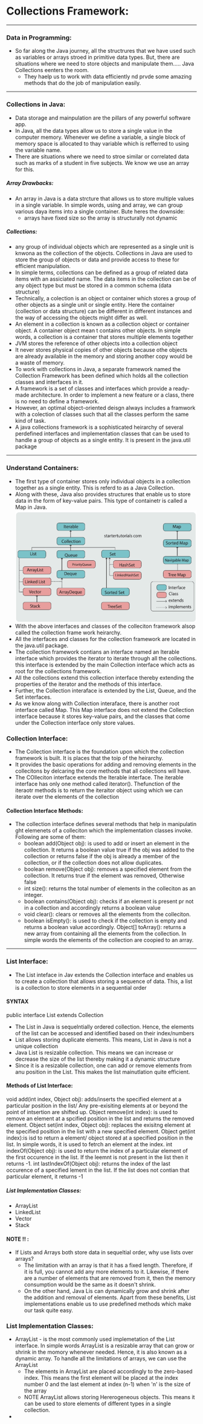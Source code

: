 # Collections Framework:
***   
### Data in Programming:
- So far along the Java journey, all the structrures that we have used such as variables or arrays stroed in primitive data types. But, there are situations where we need to store objects and manipulate them..... Java Collections eenters the room.
    * They haelp us to work with data efficiently nd prvde some amazing methods that do the job of manipulation easily.
***   
### Collections in Java:
- Data storage and mainpulation are the pillars of any powerful software app.
- In Java, all the data types allow us to store a single value in the computer memory.
    Whenever we define a variable, a single block of memory space is allocated to thay variable which is refferred to using the variable name.
- There are situations where we need to stroe similar or correlated data such as marks of a student in five subjects. We know we use an array for this.
##### Array Drawbacks:
- An array in Java is a data strcture that allows us to store multiple values in a single variable. In simple words, using and array, we can group various daya items into a single container. Bute heres the downside:
    * arrays have fixed size so the array is structurally not dynamic
##### Collections:
- any group of individual objects which are represented as a single unit is knwona as the collection of the objects. Collections in Java are used to store the group of objects or data and provide access to these for efficient manipulation.
- In simple terms, collections can be defined as a group of related data items with an assiciated name. The data items in the collection can be of any object type but must be stored in a common schema (data structure)
- Technically, a colection is an object or container which stores a group of other objects as a single unit or single entity. Here the container (collection or data structure) can be different in different instances and the way of accessing the objects might differ as well.
- An element in a collection is known as a collection object or container object. A container object mean t contains other objects. In simple words, a collection is a container that stores multiple elements together
- JVM stores the reference of other objects into a collection object
- It never stores physical copies of other objects because othe objects are already available in the memory and storing another copy would be a waste of memory.
- To work with collections in Java, a separate framework named the Collection Framework has been defined which holds all the collection classes and interfaces in it.
- A framework is a set of classes and interfaces which provide a ready-made architecture. In order to implement a new feature or a class, there is no need to define a framework.
- However, an optimal object-oriented deisgn always includes a framwork with a colection of classes such that all the classes perform the same kind of task.
- A java collections framework is a sophisticated heirarchy of several perdefined interfaces and implementation classes that can be used to handle a group of objects as a single entity. It is present in the java.util package
***    
### Understand Containers:
- The first type of container stores only individual objects in a collection together as a single entity. This is referd to as a Java Collection.
- Along with these, Java also provides structures that enable us to store data in the form of key-value pairs. This type of containetr is called a Map in Java.
![heirarchy](collection.png)
- With the above interfaces and classes of the colleciton framework alsop called the collection frame work heirarchy.
- All the interfaces and classes for the collection framework are located in the java.util package.
- The collection framework contians an interface named an Iterable interface which provides the iterator to iterate through all the collections. this interface is extended by the main Collection interface which acts as root for the collections framework.
- All the collections extend this collection interface thereby extending the properties of the iterator and the methods of this interface.
- Further, the Collection interaface is extended by the List, Queue, and the Set interfaces. 
- As we know along with Collection interaface, there is another root interface called Map. This Map interface does not extend the Collection interface because it stores key-value pairs, and the classes that come under the Collection interface only store values.
### Collection Interface:
* The Collection interface is the foundation upon which the collection framework is built. It is places that the toip of the heirarchy.
* It provides the basic operations for adding and removing elements in the collecitons by delcaring the core methods that all collections will have.
* The COlleciton interface extends the Iterable interface. The iterable interface has only one method called iterator(). Thefunction of the iteraotr methods is to return the iteraitor object using which we can iterate over the elements of the collection
#### Collection Interface Methods:
- The collection interface defines several methods that help in manipulatin ght elemenets of a colleciton which the implementation classes invoke. Following are some of them:
    * boolean add(Object obj): is used to add or insert an element in the collection. It returns a boolean value true if the obj was added to the collection or returns false if the obj is already a member of the collection, or if the collection does not allow duplicates.
    * boolean remove(Object obj): removes a specified element from the collection. It returns true if the element was removed, Otherwise false
    * int size(): returns the total number of elements in the colleciton as an integer.
    * boolean contains(Object obj): checks if an element is present pr not in a collection and accordingly returns a boolean value 
    * void clear(): clears or removes all the elements from the colleciton. 
    * boolean isEmpty(): is used to check if the collection is empty and returns a boolean value accordingly.
    Object[] toArray(): returns a new array from containing all the elements from the collection. In simple words the elements of the collection are coopied to an array.
***   
### List Interface:
- The List inteface in Jav extends the Collection 
    interface and enables us to create a collection that allows storing a sequence of data. This, a list is a collection to store elements in a sequential order
#### SYNTAX ####
public interface List<E> extends Collection<E>

* The List in Java is sequelntially ordered 
    collection. Hence, the elements of the list can be accessed and identified based on their index/numbers
* List allows storing duplicate elements. This means, 
    List in Java is not a unique collection 
* Java List is resizable collection. This means we can 
    increase or decrease the size of the list thereby  making it a dynamic structure
* Since it is a resizable collection, one can add or 
    remove elements from anu position in the List. This makes the list mainutlation quite efficient.
#### Methods of List Interface:
void add(int index, Object obj): adds/inserts the 
    specified element at a particular position in the list/ Any pre-exisiting elements at or beyond the point of intsertion are shifted up.
Object remove(int index): is used to remove an element 
    at a spcified position in the list and returns the removed element.
Object set(int index, Object obj): replaces the 
    exisitng element at the specified position in the list with a new specified element.
Object get(int index):is isd to return a element/
    object stored at a specified position in the list. In simple words, it is used to fetrch an element at the index.
int indexOf(Object obj): is used to return the index 
    of a particular element of the first occurence in the list. If the leemnt is not present in the list then it returns -1.
int lastIndexOf(Object obj): returns the index of the 
    last occurence of a specified lement in the list. If the list does not contian that particular element, it returns -1 
##### List Implementation Classes:
* ArrayList
* LinkedList
* Vector
* Stack

#### NOTE !! :
- If Lists and Arrays both store data in sequeltial order, why use lists over arrays?
    * The limitation with an array is that it has a fixed length. Therefore, if it is full, you cannot add any more elements to it. Likewise, if there are a number of elements that are removed from it, then the memory consumption would be the same as it doesn't shrink.
    * On the other hand, Java Lis can dynamically grow and shrink after the addition and removal of elements. Apart from these benefits, List implementations enable us to use predefined methods which make our task quite easy.

### List Implementation Classes:
* ArrayList - is the most commonly used implemetation of the List interface. In 
    simple words ArrayList is a resizable array that can grow or shrink in the momory whenever needed. Hence, it is also known as a dynamic array. To handle all the limitations of arrays, we can use the ArrayList 
    - The elements in ArrayList are placed accordingly to the zero-based index. This means the first element will be placed at the index number 0 and the last element at index (n-1) when 'n' is the size of the array
    - NOTE ArrayList allows storing Hererogeneous objects. This means it can be used to store elements of different types in a single collection.
* 